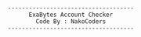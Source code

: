          ------------------------------------
               ExaBytes Account Checker
                 Code By : NakoCoders
         ------------------------------------
